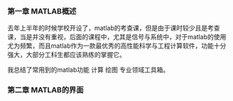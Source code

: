 ### 第一章    MATLAB概述

去年上半年的时候学校开设了，matlab的考查课，但是由于课时较少且是考查课，当是并没有重视，后面的课程中，尤其是信号与系统中，对于matlab的使用尤为频繁，而且matlab作为一款最优秀的高性能科学与工程计算软件，功能十分强大，大部分工科生都应该熟练的掌握它。

我总结了常用到的matlab功能   计算  绘图   专业领域工具箱。

### 第二章    MATLAB的界面

